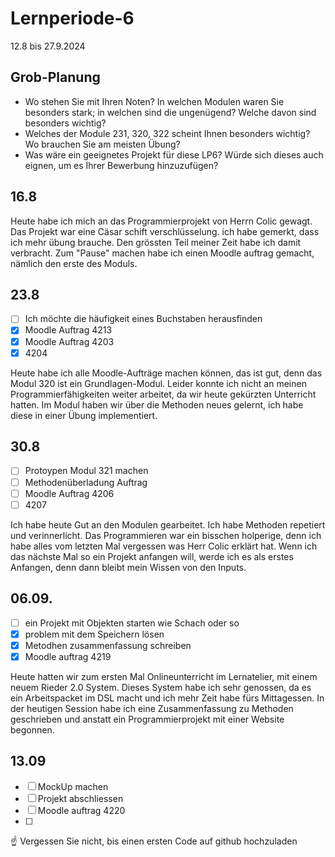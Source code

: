 # Lernperiode-6


12.8 bis 27.9.2024

## Grob-Planung

- Wo stehen Sie mit Ihren Noten? In welchen Modulen waren Sie besonders stark; in welchen sind die ungenügend? Welche davon sind besonders wichtig?
- Welches der Module 231, 320, 322 scheint Ihnen besonders wichtig? Wo brauchen Sie am meisten Übung?
- Was wäre ein geeignetes Projekt für diese LP6? Würde sich dieses auch eignen, um es Ihrer Bewerbung hinzuzufügen?
## 16.8
Heute habe ich mich an das Programmierprojekt von Herrn Colic gewagt. Das Projekt war eine Cäsar schift verschlüsselung. ich habe gemerkt, dass ich mehr übung brauche. Den grössten Teil meiner Zeit habe ich damit verbracht. Zum "Pause" machen habe ich einen Moodle auftrag gemacht, nämlich den erste des Moduls. 


## 23.8
- [ ] Ich möchte die häufigkeit eines Buchstaben herausfinden
- [X] Moodle Auftrag 4213
- [X] Moodle Auftrag 4203
- [X] 4204

Heute habe ich alle Moodle-Aufträge machen können, das ist gut, denn das Modul 320 ist ein Grundlagen-Modul. Leider konnte ich nicht an meinen Programmierfähigkeiten weiter arbeitet, da wir heute gekürzten Unterricht hatten. Im Modul haben wir über die Methoden neues gelernt, ich habe diese in einer Übung implementiert.


## 30.8
- [ ] Protoypen Modul 321 machen
- [ ] Methodenüberladung Auftrag
- [ ] Moodle Auftrag 4206
- [ ] 4207

Ich habe heute Gut an den Modulen gearbeitet. Ich habe Methoden repetiert und verinnerlicht. Das Programmieren war ein bisschen holperige, denn ich habe alles vom letzten Mal vergessen was Herr Colic erklärt hat. Wenn ich das nächste Mal so ein Projekt anfangen will, werde ich es als erstes Anfangen, denn dann bleibt mein Wissen von den Inputs. 


## 06.09.
- [ ] ein Projekt mit Objekten starten wie Schach oder so
- [x] problem mit dem Speichern lösen
- [X] Metodhen zusammenfassung schreiben
- [x] Moodle auftrag 4219

Heute hatten wir zum ersten Mal Onlineunterricht im Lernatelier, mit einem neuem Rieder 2.0 System. Dieses System habe ich sehr genossen, da es ein Arbeitspacket im DSL macht und ich mehr Zeit habe fürs Mittagessen. In der heutigen Session habe ich eine Zusammenfassung zu Methoden geschrieben und anstatt ein Programmierprojekt mit einer Website begonnen.

## 13.09
- [ ] MockUp machen
- [ ] Projekt abschliessen
- [ ] Moodle auftrag 4220
- [ ] 






☝️ Vergessen Sie nicht, bis einen ersten Code auf github hochzuladen
